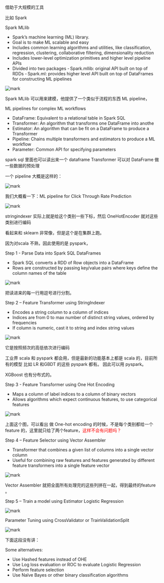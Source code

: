 
借助于大规模的工具

比如 Spark



Spark MLlib
- Spark’s machine learning (ML) library.
- Goal is to make ML scalable and easy
- Includes common learning algorithms and utilities, like classification, regression, clustering, collaborative filtering, dimensionality reduction
- Includes lower-level optimization primitives and higher level pipeline APIs
- Divided into two packages
      - Spark.mllib: original API built on top of RDDs
      - Spark.ml: provides higher level API built on top of DataFrames for constructing ML pipelines


![mark](http://pacdb2bfr.bkt.clouddn.com/blog/image/180722/ig4c17BggE.png?imageslim)

Spark MLlib 可以用来建模，他提供了一个类似于流程的东西 ML pipeline，


ML pipelines for complex ML workflows

- DataFrame: Equivalent to a relational table in Spark SQL
- Transformer: An algorithm that transforms one DataFrame into anothe
- Estimator: An algorithm that can be fit on a DataFrame to produce a Transformer
- Pipeline: Chains multiple transformers and estimators to produce a ML workflow
- Parameter: Common API for specifying parameters

spark sql 里面也可以读出来一个 dataframe
Transformer 可以对 DataFrame 做一些数据的预处理

一个 pipeline 大概是这样的：

![mark](http://pacdb2bfr.bkt.clouddn.com/blog/image/180722/CAfb1cbD2D.png?imageslim)





我们大概看一下：ML pipeline for Click Through Rate Prediction

![mark](http://pacdb2bfr.bkt.clouddn.com/blog/image/180722/65IBkBd1f6.png?imageslim)


stringindexer 实际上就是给这个类别一些下标，然后 OneHotEncoder 就对这些类别进行编码

看起来和 sklearn 非常像，但是这个是在集群上跑。



因为对scala 不熟，因此使用的是 pyspark，



Step 1 - Parse Data into Spark SQL DataFrames

- Spark SQL converts a RDD of Row objects into a DataFrame
- Rows are constructed by passing key/value pairs where keys define the column names of the table


![mark](http://pacdb2bfr.bkt.clouddn.com/blog/image/180722/9im8iA3CEA.png?imageslim)

把读进来的每一行用逗号进行分割。



Step 2 – Feature Transformer using StringIndexer

- Encodes a string column to a column of indices
- Indices are from 0 to max number of distinct string values,
ordered by frequencies
- If column is numeric, cast it to string and index string values

![mark](http://pacdb2bfr.bkt.clouddn.com/blog/image/180722/gK41HehkF8.png?imageslim)

它是按照频次的高低依次进行编码

工业界 scala 和 pyspark 都会用，但是最新的功能基本上都是 scala 的，目前所有的模型 比如 LR 和GBDT 的这些 pyspark 都有。
因此可以用 pyspark。

XGBoost 也有分布式的。



Step 3 - Feature Transformer using One Hot Encoding

- Maps a column of label indices to a column of binary vectors
- Allows algorithms which expect continuous features, to use categorical features

![mark](http://pacdb2bfr.bkt.clouddn.com/blog/image/180722/h39mGbBlb3.png?imageslim)

上面这个图，可以看出 做 One-hot encoding 的时候，不是每个类别都给一个feature 的，这里就只给了两个feature，<span style="color:red;">这样不会有问题吗？</span>



Step 4 – Feature Selector using Vector Assembler

- Transformer that combines a given list of columns into a single vector column
- Useful for combining raw features and features generated by different feature transformers into a single feature vector

![mark](http://pacdb2bfr.bkt.clouddn.com/blog/image/180722/9CfdiHD99h.png?imageslim)

Vector Assembler 就把全面所有处理完的这些列拼在一起，得到最终的feature 。



Step 5 – Train a model using Estimator Logistic Regression

![mark](http://pacdb2bfr.bkt.clouddn.com/blog/image/180722/4f5Bjcdj46.png?imageslim)




Parameter Tuning using CrossValidator or TrainValidationSplit

![mark](http://pacdb2bfr.bkt.clouddn.com/blog/image/180722/K35EAfFb2C.png?imageslim)



下面这段没有讲：

Some alternatives:

- Use Hashed features instead of OHE
- Use Log loss evaluation or ROC to evaluate Logistic Regression
- Perform feature selection
- Use Naïve Bayes or other binary classification algorithms
